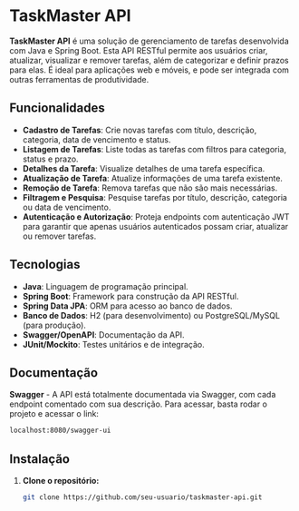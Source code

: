 # TaskMaster API

**TaskMaster API** é uma solução de gerenciamento de tarefas desenvolvida com Java e Spring Boot. Esta API RESTful permite aos usuários criar, atualizar, visualizar e remover tarefas, além de categorizar e definir prazos para elas. É ideal para aplicações web e móveis, e pode ser integrada com outras ferramentas de produtividade.

## Funcionalidades

- **Cadastro de Tarefas**: Crie novas tarefas com título, descrição, categoria, data de vencimento e status.
- **Listagem de Tarefas**: Liste todas as tarefas com filtros para categoria, status e prazo.
- **Detalhes da Tarefa**: Visualize detalhes de uma tarefa específica.
- **Atualização de Tarefa**: Atualize informações de uma tarefa existente.
- **Remoção de Tarefa**: Remova tarefas que não são mais necessárias.
- **Filtragem e Pesquisa**: Pesquise tarefas por título, descrição, categoria ou data de vencimento.
- **Autenticação e Autorização**: Proteja endpoints com autenticação JWT para garantir que apenas usuários autenticados possam criar, atualizar ou remover tarefas.

## Tecnologias

- **Java**: Linguagem de programação principal.
- **Spring Boot**: Framework para construção da API RESTful.
- **Spring Data JPA**: ORM para acesso ao banco de dados.
- **Banco de Dados**: H2 (para desenvolvimento) ou PostgreSQL/MySQL (para produção).
- **Swagger/OpenAPI**: Documentação da API.
- **JUnit/Mockito**: Testes unitários e de integração.

## Documentação

**Swagger** - A API está totalmente documentada via Swagger, com cada endpoint comentado com sua descrição. Para acessar, basta rodar o projeto e acessar o link:

```bash
localhost:8080/swagger-ui
```

## Instalação

1. **Clone o repositório:**

   ```bash
   git clone https://github.com/seu-usuario/taskmaster-api.git
